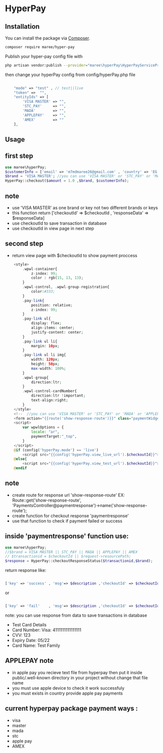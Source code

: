# HyperPay
## Installation

You can install the package via [Composer](https://getcomposer.org).

```bash
composer require maree/hyper-pay
```
Publish your hyper-pay config file with

```bash
php artisan vendor:publish --provider="maree\hyperPay\HyperPayServiceProvider" --tag="hyperPay"
```
then change your hyperPay config from config/hyperPay.php file
```php
	
	"mode" => "test" , // test||live
    "token" =>  "",
    "entityIds" => [
        'VISA MASTER' => "",
        'STC_PAY'     => "",
        'MADA'        => "",
        'APPLEPAY'    => "",
        'AMEX'        => ""
    ],
```
## Usage

## first step
```php
use maree\hyperPay;
$customerInfo = ['email' => 'm7mdmaree26@gmail.com' , 'country' => 'EG' , 'givenName' => 'mohamed maree' ,'surname' => 'mohamed maree' , 'street1' => '23 elmagd' ,'city' => 'almehalla' ,'state' => 'gharbia' , 'postcode' => '1234'];
$brand = 'VISA MASTER'; //you can use 'VISA MASTER' or 'STC_PAY' or 'MADA' or 'APPLEPAY' or 'AMEX'
HyperPay::checkout($amount = 1.0 ,$brand, $customerInfo);  

```
## note 
- use 'VISA MASTER' as one brand or key not two different brands or keys
- this function return ['checkoutId' => $checkoutId , 'responseData' => $responseData]
- use checkoutId to save transaction in database
- use checkoutId in view page in next step

## second step
- return view page with $checkoutId to show payment proccess
```php
    <style>
        .wpwl-container{
            z-index: 99;
            color : rgb(15, 13, 13);
        }
        .wpwl-control, .wpwl-group-registration{
            color:#333;
        }
        .pay-link{
            position: relative;
            z-index: 99;
        }
        .pay-link ul{
            display: flex;
            align-items: center;
            justify-content: center;
        }
        .pay-link ul li{
            margin: 10px;
        }
        .pay-link ul li img{
            width: 120px;
            height: 50px;
            max-width: 100%;
        }
        .wpwl-group{
            direction:ltr;
        }
        .wpwl-control-cardNumber{
            direction:ltr !important;
            text-align:right;
        }        
    </style>
    <!--  //you can use 'VISA MASTER' or 'STC_PAY' or 'MADA' or 'APPLEPAY' or 'AMEX' -->
    <form action="{{route('show-response-route')}}" class="paymentWidgets" data-brands="VISA MASTER"></form>
    <script>
        var wpwlOptions = {
            locale: "ar",
            paymentTarget:"_top",
        }
    </script>
    @if (config('hyperPay.mode') == 'live') 
        <script src="{{config('hyperPay.view_live_url').$checkoutId}}"></script>
    @else{
        <script src="{{config('hyperPay.view_test_url').$checkoutId}}"></script>
    @endif
```
## note 
- create route for response url 'show-response-route' 
EX: Route::get('show-response-route', 'PaymentsController@paymentresponse')->name('show-response-route'); 
- create function for checkout response 'paymentresponse'
- use that function to check if payment failed or success

## inside 'paymentresponse' function use:
```php
use maree\hyperPay;
//$brand = VISA MASTER || STC_PAY || MADA || APPLEPAY || AMEX
// $transactionid = $checkoutId || $request->resourcePath;
$response = HyperPay::checkoutResponseStatus($transactionid,$brand);  

```
return response like: 
```php

['key' => 'success' , 'msg'=> $description ,'checkoutId' => $checkoutId , 'responseData' => $responseData]  

```
or 

```php

['key' => 'fail'    , 'msg'=> $description ,'checkoutId' => $checkoutId , 'responseData' => $responseData];

```
note: you can use response from data to save transactions in database 

- Test Card Details
- Card Number: Visa: 4111111111111111
- CVV: 123
- Expiry Date: 05/22
- Card Name: Test Family

## APPLEPAY note
- in apple pay you recieve text file from hyperpay then put it inside public/.well-known directory in your project without change that file name
- you must use apple device to check it work successfuly
- you must exists in country provide apple pay payments
## current hyperpay package payment ways :
- visa
- master
- mada
- stc
- apple pay
- AMEX








